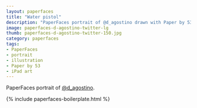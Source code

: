 ```yaml
---
layout: paperfaces
title: "Water pistol"
description: "PaperFaces portrait of @d_agostino drawn with Paper by 53 on an iPad."
image: paperfaces-d-agostino-twitter-lg
thumb: paperfaces-d-agostino-twitter-150.jpg
category: paperfaces
tags: 
- PaperFaces
- portrait
- illustration
- Paper by 53
- iPad art
---
```


PaperFaces portrait of [@d_agostino](http://twitter.com/d_agostino).

{% include paperfaces-boilerplate.html %}